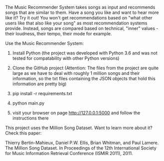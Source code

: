 The Music Recommender System takes songs as input and recommends songs that are similar to them. Have a song you like and want to hear more like it? Try it out!
You won't get recommendations based on "what other users like that also like your song" as most recommendation systems provide. Instead, songs are compared based on technical, "inner" values - their loudness, their tempo, their mode for example.

Use the Music Recommender System:

1. Install Python (the project was developed with Python 3.6 and was not tested for compatability with other Python versions)

2. Clone the GitHub project (Attention: The files from the project are quite large as we have to deal with roughly 1 million songs and their information, so the txt files containing the JSON objects that hold this information are pretty big)

3. pip install -r requirements.txt

4. python main.py

5. visit your browser on page http://127.0.0.1:5000 and follow the instructions there

This project uses the Million Song Dataset. Want to learn more about it? Check this paper:

Thierry Bertin-Mahieux, Daniel P.W. Ellis, Brian Whitman, and Paul Lamere. The Million Song Dataset. In Proceedings of the 12th International Society for Music Information Retrieval Conference (ISMIR 2011), 2011.